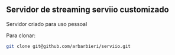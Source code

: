 ## Servidor de streaming serviio customizado

Servidor criado para uso pessoal

Para clonar:

```bash
git clone git@github.com/arbarbieri/serviio.git
```
